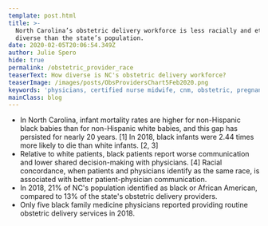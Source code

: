 ```yaml
---
template: post.html
title: >-
  North Carolina’s obstetric delivery workforce is less racially and ethnically
  diverse than the state’s population.  
date: 2020-02-05T20:06:54.349Z
author: Julie Spero
hide: true
permalink: /obstetric_provider_race
teaserText: How diverse is NC's obstetric delivery workforce?
teaserImage: /images/posts/ObsProvidersChart5Feb2020.png
keywords: 'physicians, certified nurse midwife, cnm, obstetric, pregnant'
mainClass: blog
---
```

* In North Carolina, infant mortality rates are higher for non-Hispanic black babies than for non-Hispanic white babies, and this gap has persisted for nearly 20 years. \[1] In 2018, black infants were 2.44 times more likely to die than white infants. \[2, 3] 
* Relative to white patients, black patients report worse communication and lower shared decision-making with physicians. \[4] Racial concordance, when patients and physicians identify as the same race, is associated with better patient-physician communication.
* In 2018, 21% of NC's population identified as black or African American, compared to 13% of the state's obstetric delivery providers.
* Only five black family medicine physicians reported providing routine obstetric delivery services in 2018.

